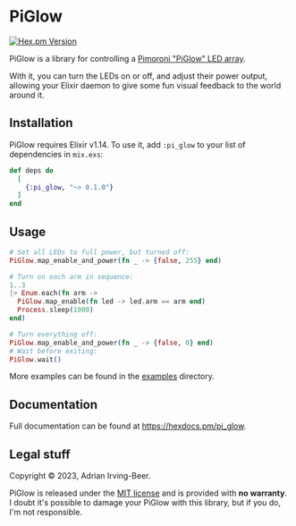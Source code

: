 # PiGlow

[![Hex.pm Version](https://img.shields.io/hexpm/v/pi_glow.svg?style=flat-square)](https://hex.pm/packages/pi_glow)

PiGlow is a library for controlling a [Pimoroni "PiGlow" LED array](https://shop.pimoroni.com/products/piglow).

With it, you can turn the LEDs on or off, and adjust their power output, allowing your Elixir daemon to give some fun visual feedback to the world around it.

## Installation

PiGlow requires Elixir v1.14.  To use it, add `:pi_glow` to your list of dependencies in `mix.exs`:

```elixir
def deps do
  [
    {:pi_glow, "~> 0.1.0"}
  ]
end
```

## Usage

```elixir
# Set all LEDs to full power, but turned off:
PiGlow.map_enable_and_power(fn _ -> {false, 255} end)

# Turn on each arm in sequence:
1..3
|> Enum.each(fn arm ->
  PiGlow.map_enable(fn led -> led.arm == arm end)
  Process.sleep(1000)
end)

# Turn everything off:
PiGlow.map_enable_and_power(fn _ -> {false, 0} end)
# Wait before exiting:
PiGlow.wait()
```

More examples can be found in the [examples](https://github.com/wisq/pi_glow/tree/main/examples) directory.

## Documentation

Full documentation can be found at <https://hexdocs.pm/pi_glow>.

## Legal stuff

Copyright © 2023, Adrian Irving-Beer.

PiGlow is released under the [MIT license](https://github.com/wisq/pi_glow/blob/main/LICENSE) and is provided with **no warranty**.  I doubt it's possible to damage your PiGlow with this library, but if you do, I'm not responsible.

